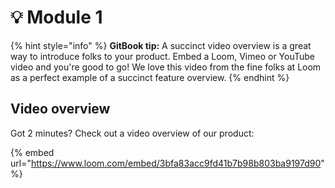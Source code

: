 # 💡 Module 1&#x20;

{% hint style="info" %}
**GitBook tip:** A succinct video overview is a great way to introduce folks to your product. Embed a Loom, Vimeo or YouTube video and you're good to go! We love this video from the fine folks at Loom as a perfect example of a succinct feature overview.
{% endhint %}

## Video overview

Got 2 minutes? Check out a video overview of our product:

{% embed url="https://www.loom.com/embed/3bfa83acc9fd41b7b98b803ba9197d90" %}
